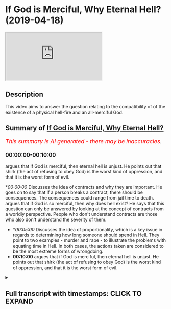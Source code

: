 # If God is Merciful, Why Eternal Hell? (2019-04-18)

<iframe loading='lazy' allow='autoplay' src='https://www.youtube.com/embed/8pYwCzTTiG4'></iframe>

## Description

This video aims to answer the question relating to the compatibility of of the existence of a physical hell-fire and an all-merciful God.

## Summary of [If God is Merciful, Why Eternal Hell?](https://www.youtube.com/watch?v=8pYwCzTTiG4)


*<span style="color:red; font-size:125%">This summary is AI generated - there may be inaccuracies</span>. [](/)*

### <a onclick="modifyYTiframeseektime('0')">00:00:00-00:10:00</a>

argues that if God is merciful, then eternal hell is unjust. He points out that shirk (the act of refusing to obey God) is the worst kind of oppression, and that it is the worst form of evil.

**<a onclick="modifyYTiframeseektime('0')">00:00:00</a>* Discusses the idea of contracts and why they are important. He goes on to say that if a person breaks a contract, there should be consequences. The consequences could range from jail time to death. argues that if God is so merciful, then why does hell exist? He says that this question can only be answered by looking at the concept of contracts from a worldly perspective. People who don't understand contracts are those who also don't understand the severity of them.
* **<a onclick="modifyYTiframeseektime('300')">00:05:00</a>* Discusses the idea of proportionality, which is a key issue in regards to determining how long someone should spend in Hell. They point to two examples - murder and rape - to illustrate the problems with equating time in Hell. In both cases, the actions taken are considered to be the most extreme forms of wrongdoing.
* **<a onclick="modifyYTiframeseektime('600')">00:10:00</a>** argues that if God is merciful, then eternal hell is unjust. He points out that shirk (the act of refusing to obey God) is the worst kind of oppression, and that it is the worst form of evil.

<details><summary><h2>Full transcript with timestamps: CLICK TO EXPAND</h2></summary>

<a onclick="modifyYTiframeseektime('0')">0:00:00</a> why am I talking about contract and why  
<a onclick="modifyYTiframeseektime('2')">0:00:02</a> why my dad made that up that version the  
<a onclick="modifyYTiframeseektime('4')">0:00:04</a> reason is this there is something which  
<a onclick="modifyYTiframeseektime('7')">0:00:07</a> unifies yes Western saw and Islamic  
<a onclick="modifyYTiframeseektime('11')">0:00:11</a> thought and it is the idea of contract  
<a onclick="modifyYTiframeseektime('13')">0:00:13</a> it is the idea of contract the Quran  
<a onclick="modifyYTiframeseektime('17')">0:00:17</a> says er you a lady named Oh Bulbul are  
<a onclick="modifyYTiframeseektime('19')">0:00:19</a> quotes o you who believe  
<a onclick="modifyYTiframeseektime('22')">0:00:22</a> to fill the contracts and in liberal  
<a onclick="modifyYTiframeseektime('26')">0:00:26</a> theory one of the underpinning things is  
<a onclick="modifyYTiframeseektime('28')">0:00:28</a> God make sure that you fulfill the  
<a onclick="modifyYTiframeseektime('30')">0:00:30</a> contract because it's so obvious that  
<a onclick="modifyYTiframeseektime('35')">0:00:35</a> chaos would ensue listen carefully chaos  
<a onclick="modifyYTiframeseektime('39')">0:00:39</a> would ensue if contracts are not abided  
<a onclick="modifyYTiframeseektime('42')">0:00:42</a> by imagine you have peace treaties  
<a onclick="modifyYTiframeseektime('45')">0:00:45</a> between countries and they're revoked  
<a onclick="modifyYTiframeseektime('47')">0:00:47</a> straight away because contracts are not  
<a onclick="modifyYTiframeseektime('48')">0:00:48</a> respected contracts are important on  
<a onclick="modifyYTiframeseektime('53')">0:00:53</a> everyone's world view on our world view  
<a onclick="modifyYTiframeseektime('56')">0:00:56</a> and on their world view why is that  
<a onclick="modifyYTiframeseektime('59')">0:00:59</a> important because imagine listen  
<a onclick="modifyYTiframeseektime('64')">0:01:04</a> carefully what is the consequence  
<a onclick="modifyYTiframeseektime('67')">0:01:07</a> according to them of rupturing a  
<a onclick="modifyYTiframeseektime('72')">0:01:12</a> contract yeah you can have anarchy but  
<a onclick="modifyYTiframeseektime('76')">0:01:16</a> usually the law has in place legal  
<a onclick="modifyYTiframeseektime('79')">0:01:19</a> consequences yes if the law hasn't quit  
<a onclick="modifyYTiframeseektime('81')">0:01:21</a> and place legal consequences which can  
<a onclick="modifyYTiframeseektime('83')">0:01:23</a> range from prison sentence to finding to  
<a onclick="modifyYTiframeseektime('85')">0:01:25</a> death in the case of treason the idea  
<a onclick="modifyYTiframeseektime('88')">0:01:28</a> that there should be a consequence  
<a onclick="modifyYTiframeseektime('90')">0:01:30</a> attached to a severing of a contract is  
<a onclick="modifyYTiframeseektime('93')">0:01:33</a> universally understood almost except  
<a onclick="modifyYTiframeseektime('95')">0:01:35</a> with anarchists and other people right I  
<a onclick="modifyYTiframeseektime('98')">0:01:38</a> imagine this imagine we as human beings  
<a onclick="modifyYTiframeseektime('101')">0:01:41</a> are severing a contract with the  
<a onclick="modifyYTiframeseektime('108')">0:01:48</a> ultimate source of protection wait a  
<a onclick="modifyYTiframeseektime('111')">0:01:51</a> minute stay that one more time I don't  
<a onclick="modifyYTiframeseektime('114')">0:01:54</a> know how you made that diversion and you  
<a onclick="modifyYTiframeseektime('115')">0:01:55</a> came back and what you're talking about  
<a onclick="modifyYTiframeseektime('117')">0:01:57</a> the ultimate source of protection we  
<a onclick="modifyYTiframeseektime('120')">0:02:00</a> believe is Allah he provides the  
<a onclick="modifyYTiframeseektime('123')">0:02:03</a> ultimate source of protection so isn't  
<a onclick="modifyYTiframeseektime('128')">0:02:08</a> it the same logic to suppose to  
<a onclick="modifyYTiframeseektime('131')">0:02:11</a> postulate to submit to say  
<a onclick="modifyYTiframeseektime('133')">0:02:13</a> if you break the contract that was  
<a onclick="modifyYTiframeseektime('137')">0:02:17</a> initially in place some it's up and that  
<a onclick="modifyYTiframeseektime('141')">0:02:21</a> you agreed upon and the prime model  
<a onclick="modifyYTiframeseektime('143')">0:02:23</a> sales if you sell that contract there  
<a onclick="modifyYTiframeseektime('147')">0:02:27</a> should be a consequence and it's within  
<a onclick="modifyYTiframeseektime('152')">0:02:32</a> the rights of the source of protection  
<a onclick="modifyYTiframeseektime('157')">0:02:37</a> to remove that protection from you  
<a onclick="modifyYTiframeseektime('165')">0:02:45</a> that's why the question that's usually  
<a onclick="modifyYTiframeseektime('167')">0:02:47</a> postulated in these discussions is if  
<a onclick="modifyYTiframeseektime('171')">0:02:51</a> God is so merciful then why does hell  
<a onclick="modifyYTiframeseektime('175')">0:02:55</a> exists why is he putting the people in  
<a onclick="modifyYTiframeseektime('177')">0:02:57</a> the Hellfire  
<a onclick="modifyYTiframeseektime('179')">0:02:59</a> what kind of merciful God is that he  
<a onclick="modifyYTiframeseektime('181')">0:03:01</a> putting their people in the Hellfire  
<a onclick="modifyYTiframeseektime('182')">0:03:02</a> what kind of Justice is that the  
<a onclick="modifyYTiframeseektime('186')">0:03:06</a> Hellfire is an ultimate manifestation of  
<a onclick="modifyYTiframeseektime('192')">0:03:12</a> the removal of a large protection from  
<a onclick="modifyYTiframeseektime('197')">0:03:17</a> humans see the whole time  
<a onclick="modifyYTiframeseektime('200')">0:03:20</a> the Hellfire is an ultimate  
<a onclick="modifyYTiframeseektime('203')">0:03:23</a> manifestation of the removal of a large  
<a onclick="modifyYTiframeseektime('208')">0:03:28</a> protection from human beings and since  
<a onclick="modifyYTiframeseektime('214')">0:03:34</a> we agree on the premise that's  
<a onclick="modifyYTiframeseektime('220')">0:03:40</a> consequentially justifiable to say that  
<a onclick="modifyYTiframeseektime('226')">0:03:46</a> protection should no longer be afforded  
<a onclick="modifyYTiframeseektime('228')">0:03:48</a> to those who serve Allah contracts then  
<a onclick="modifyYTiframeseektime('232')">0:03:52</a> what more contracts more problematic to  
<a onclick="modifyYTiframeseektime('236')">0:03:56</a> sever than the one who is providing for  
<a onclick="modifyYTiframeseektime('238')">0:03:58</a> you in all aspects and domains and  
<a onclick="modifyYTiframeseektime('241')">0:04:01</a> spheres of life the answer to that  
<a onclick="modifyYTiframeseektime('245')">0:04:05</a> question is the people that don't  
<a onclick="modifyYTiframeseektime('250')">0:04:10</a> understand the Hellfire and the  
<a onclick="modifyYTiframeseektime('252')">0:04:12</a> punishment therein are those same people  
<a onclick="modifyYTiframeseektime('255')">0:04:15</a> that don't understand the severity of  
<a onclick="modifyYTiframeseektime('259')">0:04:19</a> the contract and they have agreed to and  
<a onclick="modifyYTiframeseektime('262')">0:04:22</a> that they were reminded off  
<a onclick="modifyYTiframeseektime('266')">0:04:26</a> in this world so you see it all makes  
<a onclick="modifyYTiframeseektime('273')">0:04:33</a> sense now  
<a onclick="modifyYTiframeseektime('274')">0:04:34</a> but someone may argue someone may argue  
<a onclick="modifyYTiframeseektime('278')">0:04:38</a> and say but hold on no problem I  
<a onclick="modifyYTiframeseektime('281')">0:04:41</a> understand this concept I understand yes  
<a onclick="modifyYTiframeseektime('286')">0:04:46</a> that if you sever the contract there  
<a onclick="modifyYTiframeseektime('289')">0:04:49</a> should be consequences  
<a onclick="modifyYTiframeseektime('291')">0:04:51</a> yeah if you sever the contract there  
<a onclick="modifyYTiframeseektime('294')">0:04:54</a> should be consequences from this  
<a onclick="modifyYTiframeseektime('296')">0:04:56</a> perspective God is within his rights to  
<a onclick="modifyYTiframeseektime('299')">0:04:59</a> give you those consequences  
<a onclick="modifyYTiframeseektime('303')">0:05:03</a> so what then about proportionality for  
<a onclick="modifyYTiframeseektime('308')">0:05:08</a> instance if someone was a Kaffir for  
<a onclick="modifyYTiframeseektime('311')">0:05:11</a> this believer someone who severed the  
<a onclick="modifyYTiframeseektime('313')">0:05:13</a> contract because ways it is believer at  
<a onclick="modifyYTiframeseektime('316')">0:05:16</a> this believer if someone kasev literally  
<a onclick="modifyYTiframeseektime('321')">0:05:21</a> means kuffara from the farmer the farmer  
<a onclick="modifyYTiframeseektime('325')">0:05:25</a> because he's literally covering the  
<a onclick="modifyYTiframeseektime('328')">0:05:28</a> truth like the seeds you coat it with  
<a onclick="modifyYTiframeseektime('332')">0:05:32</a> soil and the truth you're covering it  
<a onclick="modifyYTiframeseektime('335')">0:05:35</a> with falsehood and that is the ultimate  
<a onclick="modifyYTiframeseektime('337')">0:05:37</a> manifestation of the severing of the  
<a onclick="modifyYTiframeseektime('340')">0:05:40</a> contract well the question of  
<a onclick="modifyYTiframeseektime('343')">0:05:43</a> proportionality will come into play  
<a onclick="modifyYTiframeseektime('344')">0:05:44</a> because they'll say ok if they were  
<a onclick="modifyYTiframeseektime('346')">0:05:46</a> disbelievers for three years or five  
<a onclick="modifyYTiframeseektime('349')">0:05:49</a> years or ten years or twenty years then  
<a onclick="modifyYTiframeseektime('352')">0:05:52</a> why should they be in the Hellfire  
<a onclick="modifyYTiframeseektime('353')">0:05:53</a> forever  
<a onclick="modifyYTiframeseektime('354')">0:05:54</a> and this is a lack of proportionality  
<a onclick="modifyYTiframeseektime('359')">0:05:59</a> yes this is a lack of proportionality  
<a onclick="modifyYTiframeseektime('362')">0:06:02</a> well we say to that who told you that  
<a onclick="modifyYTiframeseektime('369')">0:06:09</a> times did all be treated equally and  
<a onclick="modifyYTiframeseektime('372')">0:06:12</a> sins should be connected to time  
<a onclick="modifyYTiframeseektime('375')">0:06:15</a> inextricably let me give an example and  
<a onclick="modifyYTiframeseektime('377')">0:06:17</a> this brother of mine codable andalusi we  
<a onclick="modifyYTiframeseektime('382')">0:06:22</a> were discussing this he was giving me  
<a onclick="modifyYTiframeseektime('383')">0:06:23</a> these pointers was a really good example  
<a onclick="modifyYTiframeseektime('385')">0:06:25</a> he gave I like to give him credit for  
<a onclick="modifyYTiframeseektime('388')">0:06:28</a> that he said for example if someone  
<a onclick="modifyYTiframeseektime('391')">0:06:31</a> takes out a knife and he stabs someone  
<a onclick="modifyYTiframeseektime('395')">0:06:35</a> goes straight for the jugular and kills  
<a onclick="modifyYTiframeseektime('398')">0:06:38</a> the person in three  
<a onclick="modifyYTiframeseektime('399')">0:06:39</a> seconds yes if someone does that in  
<a onclick="modifyYTiframeseektime('403')">0:06:43</a> three seconds should they be punished  
<a onclick="modifyYTiframeseektime('407')">0:06:47</a> for three seconds on this logic they  
<a onclick="modifyYTiframeseektime('412')">0:06:52</a> should be why not three seconds the only  
<a onclick="modifyYTiframeseektime('416')">0:06:56</a> were transgressing for three seconds so  
<a onclick="modifyYTiframeseektime('418')">0:06:58</a> go into prison for three seconds or do  
<a onclick="modifyYTiframeseektime('421')">0:07:01</a> this we'll go to the Hellfire for three  
<a onclick="modifyYTiframeseektime('422')">0:07:02</a> seconds no clearly there's a problem  
<a onclick="modifyYTiframeseektime('424')">0:07:04</a> with equating time here so the idea is  
<a onclick="modifyYTiframeseektime('429')">0:07:09</a>  or the association of partners with  
<a onclick="modifyYTiframeseektime('434')">0:07:14</a> Allah is valued so epistemic Lehi and  
<a onclick="modifyYTiframeseektime('439')">0:07:19</a> the ranking of crimes because is the  
<a onclick="modifyYTiframeseektime('443')">0:07:23</a> ultimate it is the ultimate rupturing of  
<a onclick="modifyYTiframeseektime('448')">0:07:28</a> the most important contracts by even  
<a onclick="modifyYTiframeseektime('451')">0:07:31</a> doing it for one second even believing  
<a onclick="modifyYTiframeseektime('455')">0:07:35</a> in that and doing it for one second it's  
<a onclick="modifyYTiframeseektime('458')">0:07:38</a> conceivable for one second two seconds  
<a onclick="modifyYTiframeseektime('461')">0:07:41</a> five seconds and you die upon it and  
<a onclick="modifyYTiframeseektime('464')">0:07:44</a> although your last five seconds that you  
<a onclick="modifyYTiframeseektime('466')">0:07:46</a> will be in eternal punishment in the  
<a onclick="modifyYTiframeseektime('469')">0:07:49</a> Hellfire and that is logically  
<a onclick="modifyYTiframeseektime('471')">0:07:51</a> rationally justifiable on both  
<a onclick="modifyYTiframeseektime('475')">0:07:55</a> worldviews because to understand Allah  
<a onclick="modifyYTiframeseektime('483')">0:08:03</a> and for hate we must understand shift  
<a onclick="modifyYTiframeseektime('488')">0:08:08</a> and how dark and horrible and evil and  
<a onclick="modifyYTiframeseektime('494')">0:08:14</a> grotesque and disgusting this crime is  
<a onclick="modifyYTiframeseektime('502')">0:08:22</a> out there someone redirects their  
<a onclick="modifyYTiframeseektime('510')">0:08:30</a> veneration  
<a onclick="modifyYTiframeseektime('511')">0:08:31</a> they love their or their hope their  
<a onclick="modifyYTiframeseektime('518')">0:08:38</a> faith  
<a onclick="modifyYTiframeseektime('520')">0:08:40</a> from the one who is offering all sorts  
<a onclick="modifyYTiframeseektime('524')">0:08:44</a> of health and also says a protection  
<a onclick="modifyYTiframeseektime('526')">0:08:46</a> from fear who is a loss of a Noah to  
<a onclick="modifyYTiframeseektime('529')">0:08:49</a> Allah this is the most problematic and  
<a onclick="modifyYTiframeseektime('534')">0:08:54</a> egregious and the most vile of crimes  
<a onclick="modifyYTiframeseektime('539')">0:08:59</a> any human being could do well success  
<a onclick="modifyYTiframeseektime('542')">0:09:02</a> was the murder was the rape there's  
<a onclick="modifyYTiframeseektime('546')">0:09:06</a> nothing worse than that  
<a onclick="modifyYTiframeseektime('548')">0:09:08</a> why is murder on because it's an  
<a onclick="modifyYTiframeseektime('552')">0:09:12</a> ultimate violation of someone's right to  
<a onclick="modifyYTiframeseektime('556')">0:09:16</a> life why is rape run because it's an  
<a onclick="modifyYTiframeseektime('562')">0:09:22</a> ultimate violation of a man or a woman's  
<a onclick="modifyYTiframeseektime('566')">0:09:26</a> right to dignity and to decision-making  
<a onclick="modifyYTiframeseektime('569')">0:09:29</a> in sexual intercourse so why is  
<a onclick="modifyYTiframeseektime('576')">0:09:36</a> wrong because it's an ultimate  
<a onclick="modifyYTiframeseektime('579')">0:09:39</a> redirection it's an ultimate redirection  
<a onclick="modifyYTiframeseektime('586')">0:09:46</a> of all of the attitudes the beliefs and  
<a onclick="modifyYTiframeseektime('591')">0:09:51</a> the actions that should be positions to  
<a onclick="modifyYTiframeseektime('598')">0:09:58</a> the one who allows them to be positioned  
<a onclick="modifyYTiframeseektime('600')">0:10:00</a> to anything in the first place to other  
<a onclick="modifyYTiframeseektime('603')">0:10:03</a> than him it's the worst kind of  
<a onclick="modifyYTiframeseektime('607')">0:10:07</a> oppression shirk is the worst kind of  
<a onclick="modifyYTiframeseektime('611')">0:10:11</a> oppression  
</details>